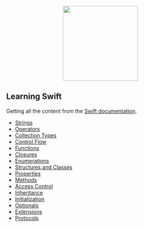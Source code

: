 <p align="center">
  <img src="https://miro.medium.com/v2/resize:fit:1400/1*saOldy_-VnU4eNQ5Ywcfqw.png" width="200px" />
</p>

## Learning Swift

Getting all the content from the [Swift documentation](https://docs.swift.org/swift-book/documentation/the-swift-programming-language/). 

- [Strings](https://github.com/irangarcia/learning-swift/blob/main/Strings.playground/Contents.swift) 
- [Operators](https://github.com/irangarcia/learning-swift/blob/main/Operators.playground/Contents.swift)
- [Collection Types](https://github.com/irangarcia/learning-swift/blob/main/CollectionTypes.playground/Contents.swift)
- [Control Flow](https://github.com/irangarcia/learning-swift/blob/main/ControlFlow.playground/Contents.swift)
- [Functions](https://github.com/irangarcia/learning-swift/blob/main/Functions.playground/Contents.swift)
- [Closures](https://github.com/irangarcia/learning-swift/blob/main/Closures.playground/Contents.swift)
- [Enumerations](https://github.com/irangarcia/learning-swift/blob/main/Enumerations.playground/Contents.swift)
- [Structures and Classes](https://github.com/irangarcia/learning-swift/blob/main/StructuresAndClasses.playground/Contents.swift)
- [Properties](https://github.com/irangarcia/learning-swift/blob/main/Properties.playground/Contents.swift)
- [Methods](https://github.com/irangarcia/learning-swift/blob/main/Methods.playground/Contents.swift)
- [Access Control](https://github.com/irangarcia/learning-swift/blob/main/AccessControl.playground/Contents.swift)
- [Inheritance](https://github.com/irangarcia/learning-swift/blob/main/Inheritance.playground/Contents.swift)
- [Initialization](https://github.com/irangarcia/learning-swift/blob/main/Initialization.playground/Contents.swift)
- [Optionals](https://github.com/irangarcia/learning-swift/blob/main/Optionals.playground/Contents.swift)
- [Extensions](https://github.com/irangarcia/learning-swift/blob/main/Extensions.playground/Contents.swift)
- [Protocols](https://github.com/irangarcia/learning-swift/blob/main/Protocols.playground/Contents.swift)
